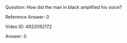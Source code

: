 Question: How did the man in black amplified his voice?

Reference Answer: 0

Video ID: 4922092172

Answer: 0


